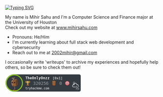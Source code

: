 <!--
**MihirSahu/MihirSahu** is a ✨ _special_ ✨ repository because its `README.md` (this file) appears on your GitHub profile.

Here are some ideas to get you started:

- 🔭 I’m currently working on ...
- 🌱 I’m currently learning ...
- 👯 I’m looking to collaborate on ...
- 🤔 I’m looking for help with ...
- 💬 Ask me about ...
- 📫 How to reach me: ..
- 😄 Pronouns: ...
- ⚡ Fun fact: ...
-->

[![Typing SVG](https://readme-typing-svg.herokuapp.com/?lines=Hi!+I'm+Mihir+Sahu)](https://git.io/typing-svg)

My name is Mihir Sahu and I'm a Computer Science and Finance major at the University of Houston
<br>
Check out my website at www.mihirsahu.com

- Pronouns: He/Him
- I'm currently learning about full stack web development and cybersecurity
- Reach out to me at 2002mihir@gmail.com

I occasionally write 'writeups' to archive my experiences and hopefully help others, so be sure to check them out!

![tryhackme stats](https://raw.githubusercontent.com/MihirSahu/MihirSahu/main/assets/thm_propic.png)
